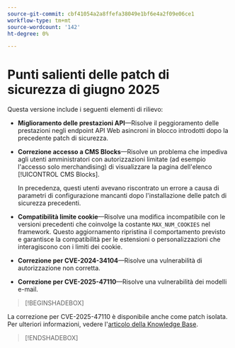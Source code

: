 ```yaml
---
source-git-commit: cbf41054a2a8ffefa38049e1bf6e4a2f09e06ce1
workflow-type: tm+mt
source-wordcount: '142'
ht-degree: 0%

---
```

# Punti salienti delle patch di sicurezza di giugno 2025

Questa versione include i seguenti elementi di rilievo:

* **Miglioramento delle prestazioni API**—Risolve il peggioramento delle prestazioni negli endpoint API Web asincroni in blocco introdotti dopo la precedente patch di sicurezza.<!-- AC-14078 -->

* **Correzione accesso a CMS Blocks**—Risolve un problema che impediva agli utenti amministratori con autorizzazioni limitate (ad esempio l&#39;accesso solo merchandising) di visualizzare la pagina dell&#39;elenco [!UICONTROL CMS Blocks].

  In precedenza, questi utenti avevano riscontrato un errore a causa di parametri di configurazione mancanti dopo l&#39;installazione delle patch di sicurezza precedenti.<!-- AC-14087 -->

* **Compatibilità limite cookie**—Risolve una modifica incompatibile con le versioni precedenti che coinvolge la costante `MAX_NUM_COOKIES` nel framework. Questo aggiornamento ripristina il comportamento previsto e garantisce la compatibilità per le estensioni o personalizzazioni che interagiscono con i limiti dei cookie.<!-- AC-14475 -->

* **Correzione per CVE-2024-34104**—Risolve una vulnerabilità di autorizzazione non corretta.<!-- AC-13917 -->

* **Correzione per CVE-2025-47110**—Risolve una vulnerabilità dei modelli e-mail.<!-- AC-14695 -->

>[!BEGINSHADEBOX]

La correzione per CVE-2025-47110 è disponibile anche come patch isolata. Per ulteriori informazioni, vedere l&#39;[articolo della Knowledge Base](https://experienceleague.adobe.com/en/docs/commerce-knowledge-base/kb/troubleshooting/known-issues-patches-attached/security-update-available-for-adobe-commerce-apsb25-50).

>[!ENDSHADEBOX]
